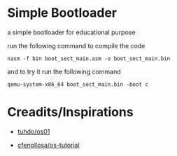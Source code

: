 # Simple Bootloader 
a simple bootloader for educational purpose    
 

run the following command to compile the code 

`nasm -f bin boot_sect_main.asm -o boot_sect_main.bin` 

and to try it run the following command 

`qemu-system-x86_64 boot_sect_main.bin -boot c`



# Creadits/Inspirations

- [tuhdo/os01](https://github.com/tuhdo/os01)

- [cfenollosa/os-tutorial](https://github.com/cfenollosa/os-tutorial)
